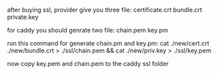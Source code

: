 after buying ssl, provider give you three file:
certificate.crt
bundle.crt
private.key

for caddy you should genrate two file:
chain.pem
key.pm

run this command for generate chain.pm and key.pm:
cat ./new/cert.crt ./new/bundle.crt > ./ssl/chain.pem && cat ./new/priv.key > ./ssl/key.pem 

now copy key.pem and chain.pem to the caddy ssl folder